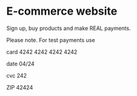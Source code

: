  # E-commerce website

 Sign up, buy products and make REAL payments.

 Please note. For test payments use
 
 card 4242 4242 4242 4242 
 
 date 04/24 
 
 cvc 242 
 
 ZIP 42424